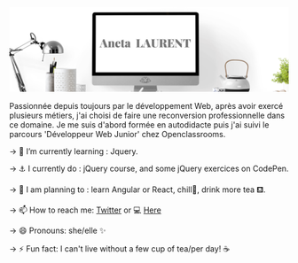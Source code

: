 ![alt text](https://raw.githubusercontent.com/ANETA-LAURENT/ANETA-LAURENT/master/Aneta.png)

<p>Passionnée depuis toujours par le développement Web, après avoir exercé plusieurs métiers, j'ai choisi de faire une reconversion professionnelle dans ce domaine. Je me suis d'abord formée en autodidacte puis j'ai suivi le parcours 'Développeur Web Junior' chez Openclassrooms.</p> 



-> 📖 I’m currently learning : Jquery.

-> ⚓ I currently do :
     jQuery course, 
    and some jQuery exercices on CodePen.

->  📅 I am planning to : 
     learn Angular or React, 
    chill🤗, 
    drink more tea ⛾.

-> 📫 How to reach me: <a href="https://twitter.com/Aneta_oo_" target="_blank"> Twitter</a> or 💻 <a href="https://aneta-laurent.yj.fr/index.html" target="_blank"> Here</a>

-> 😄 Pronouns: she/elle ✨

-> ⚡ Fun fact: I can't live without a few cup of tea/per day! ☕ 

